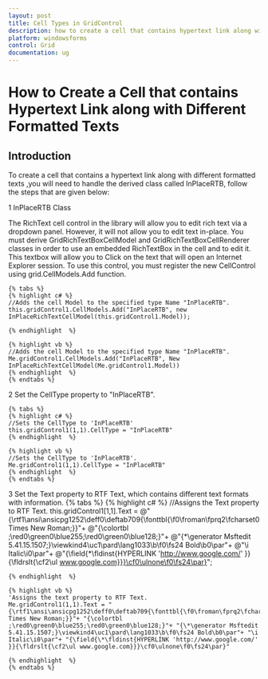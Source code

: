 ```yaml
---
layout: post
title: Cell Types in GridControl
description: how to create a cell that contains hypertext link along with different formatted texts
platform: windowsforms
control: Grid
documentation: ug
---
```


# How to Create a Cell that contains Hypertext Link along with Different Formatted Texts

## Introduction

To create a cell that contains a hypertext link along with different formatted texts ,you will need to handle the derived class called InPlaceRTB, follow the steps that are given below:

1 InPlaceRTB Class

   The RichText cell control in the library will allow you to edit rich text via a dropdown panel. However, it will not allow you to edit text in-place. You must derive GridRichTextBoxCellModel and GridRichTextBoxCellRenderer classes in order to use an embedded RichTextBox in the cell and to edit it. This textbox will allow you to Click on the text that will open an Internet Explorer session. To use this control, you must register the new CellControl using grid.CellModels.Add function.

	{% tabs %}
	{% highlight c# %}
	//Adds the cell Model to the specified type Name "InPlaceRTB". 
	this.gridControl1.CellModels.Add("InPlaceRTB", new InPlaceRichTextCellModel(this.gridControl1.Model));

	{% endhighlight  %}

	{% highlight vb %}
	//Adds the cell Model to the specified type Name "InPlaceRTB". 
	Me.gridControl1.CellModels.Add("InPlaceRTB", New InPlaceRichTextCellModel(Me.gridControl1.Model))
	{% endhighlight  %}
	{% endtabs %}
	
2 Set the CellType property to "InPlaceRTB".

	{% tabs %}
	{% highlight c# %}
	//Sets the CellType to 'InPlaceRTB'
	this.gridControl1(1,1).CellType = "InPlaceRTB"
	{% endhighlight  %}

	{% highlight vb %}
	//Sets the CellType to 'InPlaceRTB'.
	Me.gridControl1(1,1).CellType = "InPlaceRTB"
	{% endhighlight  %}
	{% endtabs %}
   
3 Set the Text property to RTF Text, which contains different text formats with information.
	{% tabs %}
	{% highlight c# %}
	//Assigns the Text property to RTF Text.
	this.gridControl1[1,1].Text = @"{\rtf1\ansi\ansicpg1252\deff0\deftab709{\fonttbl{\f0\froman\fprq2\fcharset0 Times New Roman;}}"+
	@"{\colortbl ;\red0\green0\blue255;\red0\green0\blue128;}"+
	@"{\*\generator Msftedit 5.41.15.1507;}\viewkind4\uc1\pard\lang1033\b\f0\fs24 Bold\b0\par"+
	@"\i Italic\i0\par"+
	@"{\field{\*\fldinst{HYPERLINK 'http://www.google.com/' }}{\fldrslt{\cf2\ul www.google.com}}}\cf0\ulnone\f0\fs24\par}";

	{% endhighlight  %}

	{% highlight vb %}
	'Assigns the text property to RTF Text.
	Me.gridControl1(1,1).Text = "{\rtf1\ansi\ansicpg1252\deff0\deftab709{\fonttbl{\f0\froman\fprq2\fcharset0 Times New Roman;}}"+ "{\colortbl ;\red0\green0\blue255;\red0\green0\blue128;}"+ "{\*\generator Msftedit 5.41.15.1507;}\viewkind4\uc1\pard\lang1033\b\f0\fs24 Bold\b0\par"+ "\i Italic\i0\par"+ "{\field{\*\fldinst{HYPERLINK 'http://www.google.com/' }}{\fldrslt{\cf2\ul www.google.com}}}\cf0\ulnone\f0\fs24\par}"

	{% endhighlight  %}
	{% endtabs %}

